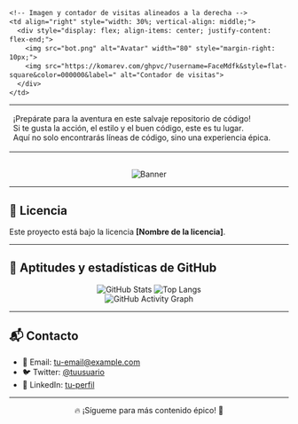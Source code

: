 <!-- 🍁 FaceMdfk para servirte -->

<table width="100%" style="border-collapse: collapse; border: none;">
  <tr>
    <!-- Mensaje de bienvenida alineado a la izquierda -->
    <td align="left" style="width: 70%; vertical-align: middle;">
      <p>¡Prepárate para la aventura en este salvaje repositorio de código!<br>
      Si te gusta la acción, el estilo y el buen código, este es tu lugar.<br>
      Aquí no solo encontrarás líneas de código, sino una experiencia épica.</p>
    </td>

    <!-- Imagen y contador de visitas alineados a la derecha -->
    <td align="right" style="width: 30%; vertical-align: middle;">
      <div style="display: flex; align-items: center; justify-content: flex-end;">
        <img src="bot.png" alt="Avatar" width="80" style="margin-right: 10px;">
        <img src="https://komarev.com/ghpvc/?username=FaceMdfk&style=flat-square&color=000000&label=" alt="Contador de visitas">
      </div>
    </td>
  </tr>
</table>

<br>

<div align="center">
  <img src="some-boothill-gifs-v0-s34gs2v5zoqc1.gif" alt="Banner">
</div>

<hr>

<h2>📄 Licencia</h2>
<p>Este proyecto está bajo la licencia <strong>[Nombre de la licencia]</strong>.</p>

<hr>

<h2>🚀 Aptitudes y estadísticas de GitHub</h2>

<div align="center">
  <img src="https://github-readme-stats.vercel.app/api?username=FaceMdfk&show_icons=true&theme=tokyonight" alt="GitHub Stats" />
  <img src="https://github-readme-stats.vercel.app/api/top-langs/?username=FaceMdfk&layout=compact&theme=tokyonight" alt="Top Langs" />
  <br>
  <img src="https://github-readme-activity-graph.vercel.app/graph?username=FaceMdfk&theme=react-dark" alt="GitHub Activity Graph" />
</div>

<hr>

<h2>📬 Contacto</h2>
<ul>
  <li>📧 Email: <a href="mailto:tu-email@example.com">tu-email@example.com</a></li>
  <li>🐦 Twitter: <a href="https://twitter.com/tuusuario">@tuusuario</a></li>
  <li>💼 LinkedIn: <a href="https://linkedin.com/in/tuusuario">tu-perfil</a></li>
</ul>

<hr>

<p align="center">🔥 ¡Sígueme para más contenido épico! 🚀</p>
